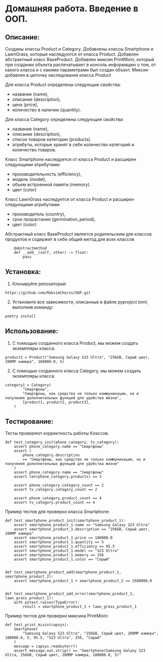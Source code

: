 # Домашняя работа. Введение в ООП.

## Описание:
Созданы классы Product и Category.
Добавлены классы Smartphone и LawnGrass, которые наследуются от класса Product.
Добавлен абстрактный класс BaseProduct.
Добавлен миксин PrintMixin, который при создании объекта распечатывает в консоль информацию о том, 
от какого класса и с какими параметрами был создан объект.
Миксин добавлен в цепочку наследования класса *Product*

Для класса Product определены следующие свойства: 
- название (name), 
- описание (description), 
- цена (price), 
- количество в наличии (quantity).

Для класса Category определены следующие свойства: 
- название (name), 
- описание (description), 
- список товаров категории (products).
- атрибуты, которые хранят в себе количество категорий и количество товаров.

Класс Smartphone наследуется от класса Product и расширен следующими атрибутами: 
- производительность (efficiency),
- модель (model), 
- объем встроенной памяти (memory).
- цвет (color)

Класс LawnGrass наследуется от класса Product и расширен следующими атрибутами:
- производитель (country),
- срок прорастания (germination_period),
- цвет (color)

Абстрактный класс BaseProduct является родительским для классов продуктов и содержит в себе общий метод для всех классов
```
    @abstractmethod
    def __add__(self, other) -> float:
        pass
```


## Установка:
1. Клонируйте репозиторий:
```
https://github.com/MaksimCharin/OOP.git
```
2. Установите все зависимости, описанные в файле *pyproject.toml*, выполнив команду:
```
poetry install
```

## Использование:

1. С помощью созданного класса Product, мы можем создать экземпляры класса:
```
product1 = Product("Samsung Galaxy S23 Ultra", "256GB, Серый цвет, 200MP камера", 180000.0, 5)
```
2. С помощью созданного класса Category, мы можем создать экземпляры класса:
```
category1 = Category(
        "Смартфоны",
        "Смартфоны, как средство не только коммуникации, но и получения дополнительных функций для удобства жизни",
        [product1, product2, product3],
    )
```

## Тестирование:
Тесты проверяют корректность работы Классов.
```
def test_category_init(phone_category, tv_category):
    assert phone_category.name == "Смартфоны"
    assert (
        phone_category.description
        == "Смартфоны, как средство не только коммуникации, но и получения дополнительных функций для удобства жизни"
    )
    assert phone_category.name == "Смартфоны"
    assert len(phone_category.products) == 3

    assert phone_category.category_count == 2
    assert tv_category.category_count == 2

    assert phone_category.product_count == 4
    assert tv_category.product_count == 4
```
Пример тестов для проверки класса Smartphone:

```
def test_smartphone_product_init(smartphone_product_1):
    assert smartphone_product_1.name == "Samsung Galaxy S23 Ultra"
    assert smartphone_product_1.description == "256GB, Серый цвет, 200MP камера"
    assert smartphone_product_1.price == 180000.0
    assert smartphone_product_1.quantity == 5
    assert smartphone_product_1.efficiency == 95.5
    assert smartphone_product_1.model == "S23 Ultra"
    assert smartphone_product_1.memory == 256
    assert smartphone_product_1.color == "Серый"


def test_smartphone_product_add(smartphone_product_1, smartphone_product_2):
    assert smartphone_product_1 + smartphone_product_2 == 2580000.0


def test_smartphone_product_add_error(smartphone_product_1, lawn_grass_product_1):
    with pytest.raises(TypeError):
        result = smartphone_product_1 + lawn_grass_product_1
```
Пример тестов для проверки миксина PrintMixin:
```
def test_print_mixin(capsys):
    Smartphone(
        "Samsung Galaxy S23 Ultra", "256GB, Серый цвет, 200MP камера", 180000.0, 5, 95.5, "S23 Ultra", 256, "Серый"
    )
    message = capsys.readouterr()
    assert message.out.strip() == "Smartphone(Samsung Galaxy S23 Ultra, 256GB, Серый цвет, 200MP камера, 180000.0, 5)"
```